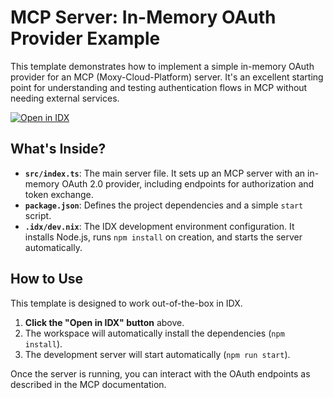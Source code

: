# MCP Server: In-Memory OAuth Provider Example

This template demonstrates how to implement a simple in-memory OAuth provider for an MCP (Moxy-Cloud-Platform) server. It's an excellent starting point for understanding and testing authentication flows in MCP without needing external services.

<a href="https://idx.dev/new?template=https://github.com/fire-base-studio/templates/tree/main/mcp/oauth-provider" target="_blank"><img src="https://idx.dev/btn/open_in_idx_dark.svg" alt="Open in IDX" /></a>

## What's Inside?

*   **`src/index.ts`**: The main server file. It sets up an MCP server with an in-memory OAuth 2.0 provider, including endpoints for authorization and token exchange.
*   **`package.json`**: Defines the project dependencies and a simple `start` script.
*   **`.idx/dev.nix`**: The IDX development environment configuration. It installs Node.js, runs `npm install` on creation, and starts the server automatically.

## How to Use

This template is designed to work out-of-the-box in IDX.

1.  **Click the "Open in IDX" button** above.
2.  The workspace will automatically install the dependencies (`npm install`).
3.  The development server will start automatically (`npm run start`).

Once the server is running, you can interact with the OAuth endpoints as described in the MCP documentation.
